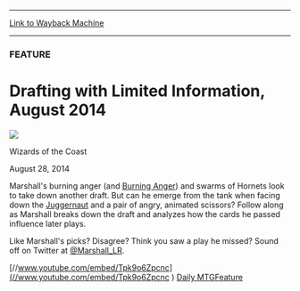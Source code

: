 
---
[Link to Wayback Machine](https://web.archive.org/web/20140829235048/http://magic.wizards.com/en/articles/archive/feature/drafting-limited-information-august-2014-2014-08-28)

[_metadata_:wayback_url]:- "http://magic.wizards.com/en/articles/archive/feature/drafting-limited-information-august-2014-2014-08-28"
[_metadata_:wayback_raw_url]:- "https://web.archive.org/web/20140829235048id_/http://magic.wizards.com/en/articles/archive/feature/drafting-limited-information-august-2014-2014-08-28"
[_metadata_:wayback_capture_timestamp]:- "2014-08-29 23:50:48+00:00"
[_metadata_:generator]:- "Drupal 7 (http://drupal.org)"
[_metadata_:description]:- "Marshall breaks down a draft and analyzes how the cards he passed influence later plays."
---





### FEATURE


Drafting with Limited Information, August 2014
==============================================



![](https://media.magic.wizards.com/styles/auth_small/public/images/person/wizards_authorpic_larger.jpg)

Wizards of the Coast




August 28, 2014
 










Marshall's burning anger (and [Burning Anger](http://gatherer.wizards.com/Pages/Card/Details.aspx?name=Burning+Anger)) and swarms of Hornets look to take down another draft. But can he emerge from the tank when facing down the [Juggernaut](http://gatherer.wizards.com/Pages/Card/Details.aspx?name=Juggernaut) and a pair of angry, animated scissors? Follow along as Marshall breaks down the draft and analyzes how the cards he passed influence later plays.



Like Marshall's picks? Disagree? Think you saw a play he missed? Sound off on Twitter at [@Marshall\_LR](https://twitter.com/@Marshall_LR).


[//www.youtube.com/embed/Tpk9o6Zpcnc](//www.youtube.com/embed/Tpk9o6Zpcnc ) 
[Daily MTG](/en/tags/daily-mtg)[Feature](/en/tags/feature)





 
 




  







